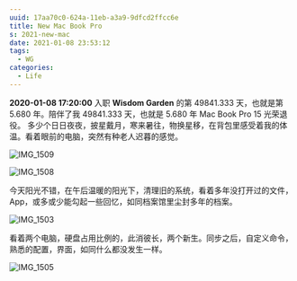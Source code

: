 ```yaml
---
uuid: 17aa70c0-624a-11eb-a3a9-9dfcd2ffcc6e
title: New Mac Book Pro
s: 2021-new-mac
date: 2021-01-08 23:53:12
tags:
  - WG
categories:
  - Life
---
```


**2020-01-08 17:20:00** 入职 **Wisdom Garden** 的第 49841.333 天，也就是第 5.680 年。陪伴了我 49841.333 天，也就是 5.680 年 Mac Book Pro 15 光荣退役。 多少个日日夜夜，披星戴月，寒来暑往，物换星移，在背包里感受着我的体温。看着眼前的电脑，突然有种老人迟暮的感觉。

![IMG_1509](https://blog-assets.liupei.xin/assets/2021-new-mac/IMG_1509.jpg-public)
<!-- more -->

![IMG_1508](https://blog-assets.liupei.xin/assets/2021-new-mac/IMG_1508.jpg-public)


今天阳光不错，在午后温暖的阳光下，清理旧的系统，看着多年没打开过的文件，App，或多或少能勾起一些回忆，如同档案馆里尘封多年的档案。

![IMG_1503](https://blog-assets.liupei.xin/assets/2021-new-mac/IMG_1503.jpg-public)

看着两个电脑，硬盘占用比例的，此消彼长，两个新生。同步之后，自定义命令，熟悉的配置，界面，如同什么都没发生一样。

![IMG_1505](https://blog-assets.liupei.xin/assets/2021-new-mac/IMG_1505.jpg-public)
